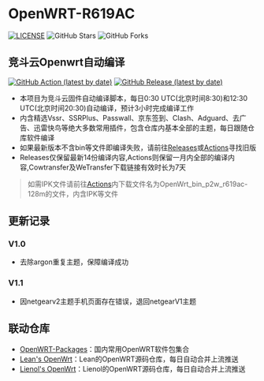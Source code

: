 # OpenWRT-R619AC

[![LICENSE](https://img.shields.io/github/license/mashape/apistatus.svg?style=flat-square&label=LICENSE)](https://github.com/Aibx/OpenWRT-R619AC/blob/master/LICENSE)
![GitHub Stars](https://img.shields.io/github/stars/Aibx/OpenWRT-R619AC.svg?style=flat-square&label=Stars&logo=github)
![GitHub Forks](https://img.shields.io/github/forks/Aibx/OpenWRT-R619AC.svg?style=flat-square&label=Forks&logo=github)

## 竞斗云Openwrt自动编译

[![GitHub Action (latest by date)](https://img.shields.io/github/workflow/status/Aibx/OpenWRT-R619AC/Build%20OpenWrt?style=for-the-badge&logo=appveyor&label=Build%20Status)](https://github.com/Aibx/OpenWRT-R619AC/actions)
[![GitHub Release (latest by date)](https://img.shields.io/github/v/release/Aibx/OpenWRT-R619AC?style=for-the-badge&label=Download)](https://github.com/Aibx/OpenWRT-R619AC/releases/latest)
- 本项目为竞斗云固件自动编译脚本，每日0:30 UTC(北京时间8:30)和12:30 UTC(北京时间20:30)自动编译，预计3小时完成编译工作
- 内含精选Vssr、SSRPlus、Passwall、京东签到、Clash、Adguard、去广告、迅雷快鸟等绝大多数常用插件，包含仓库内基本全部的主题，每日跟随仓库软件编译
- 如果最新版本不含bin等文件即编译失败，请前往[Releases](https://github.com/Aibx/OpenWRT-R619AC/releases)或[Actions](https://github.com/Aibx/OpenWRT-R619AC/actions)寻找旧版
- Releases仅保留最新14份编译内容,Actions则保留一月内全部的编译内容,Cowtransfer及WeTransfer下载链接有效时长为7天

> 如需IPK文件请前往[Actions](https://github.com/Aibx/OpenWRT-R619AC/actions)内下载文件名为OpenWrt_bin_p2w_r619ac-128m的文件，内含IPK等文件

## 更新记录

### V1.0
- 去除argon重复主题，保障编译成功

### V1.1
- 因netgearv2主题手机页面存在错误，退回netgearV1主题

## 联动仓库
- [OpenWRT-Packages](https://github.com/Aibx/OpenWRT-Packages)：国内常用OpenWRT软件包集合
- [Lean's OpenWrt](https://github.com/Aibx/Lean-OpenWrt)：Lean的OpenWRT源码仓库，每日自动合并上流推送
- [Lienol's OpenWrt](https://github.com/Aibx/Lienol-OpenWrt)：Lienol的OpenWRT源码仓库，每日自动合并上流推送

